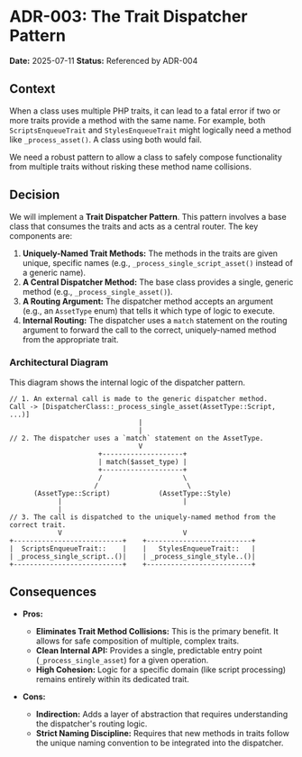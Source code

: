 # ADR-003: The Trait Dispatcher Pattern

**Date:** 2025-07-11
**Status:** Referenced by ADR-004

## Context

When a class uses multiple PHP traits, it can lead to a fatal error if two or more traits provide a method with the same name. For example, both `ScriptsEnqueueTrait` and `StylesEnqueueTrait` might logically need a method like `_process_asset()`. A class using both would fail.

We need a robust pattern to allow a class to safely compose functionality from multiple traits without risking these method name collisions.

## Decision

We will implement a **Trait Dispatcher Pattern**. This pattern involves a base class that consumes the traits and acts as a central router. The key components are:

1.  **Uniquely-Named Trait Methods:** The methods in the traits are given unique, specific names (e.g., `_process_single_script_asset()` instead of a generic name).
2.  **A Central Dispatcher Method:** The base class provides a single, generic method (e.g., `_process_single_asset()`).
3.  **A Routing Argument:** The dispatcher method accepts an argument (e.g., an `AssetType` enum) that tells it which type of logic to execute.
4.  **Internal Routing:** The dispatcher uses a `match` statement on the routing argument to forward the call to the correct, uniquely-named method from the appropriate trait.

### Architectural Diagram

This diagram shows the internal logic of the dispatcher pattern.

```ascii
// 1. An external call is made to the generic dispatcher method.
Call -> [DispatcherClass::_process_single_asset(AssetType::Script, ...)]
                                |
                                |
// 2. The dispatcher uses a `match` statement on the AssetType.
                                V
                      +--------------------+
                      | match($asset_type) |
                      +--------------------+
                      /                    \
                     /                      \
      (AssetType::Script)            (AssetType::Style)
            |                              |
            |
// 3. The call is dispatched to the uniquely-named method from the correct trait.
            V                              V
+---------------------------+    +--------------------------+
|  ScriptsEnqueueTrait::    |    |   StylesEnqueueTrait::   |
| _process_single_script..()|    | _process_single_style..()|
+---------------------------+    +--------------------------+
```

## Consequences

- **Pros:**
  - **Eliminates Trait Method Collisions:** This is the primary benefit. It allows for safe composition of multiple, complex traits.
  - **Clean Internal API:** Provides a single, predictable entry point (`_process_single_asset`) for a given operation.
  - **High Cohesion:** Logic for a specific domain (like script processing) remains entirely within its dedicated trait.

- **Cons:**
  - **Indirection:** Adds a layer of abstraction that requires understanding the dispatcher's routing logic.
  - **Strict Naming Discipline:** Requires that new methods in traits follow the unique naming convention to be integrated into the dispatcher.
